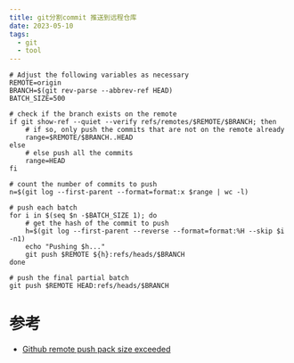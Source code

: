 ```yaml
---
title: git分割commit 推送到远程仓库
date: 2023-05-10
tags:
  - git
  - tool
---
```


```Shell
# Adjust the following variables as necessary
REMOTE=origin
BRANCH=$(git rev-parse --abbrev-ref HEAD)
BATCH_SIZE=500
  
# check if the branch exists on the remote
if git show-ref --quiet --verify refs/remotes/$REMOTE/$BRANCH; then
    # if so, only push the commits that are not on the remote already
    range=$REMOTE/$BRANCH..HEAD
else
    # else push all the commits
    range=HEAD
fi

# count the number of commits to push
n=$(git log --first-parent --format=format:x $range | wc -l)
  
# push each batch
for i in $(seq $n -$BATCH_SIZE 1); do
    # get the hash of the commit to push
    h=$(git log --first-parent --reverse --format=format:%H --skip $i -n1)
    echo "Pushing $h..."
    git push $REMOTE ${h}:refs/heads/$BRANCH
done

# push the final partial batch
git push $REMOTE HEAD:refs/heads/$BRANCH
```

# 参考

- [Github remote push pack size exceeded](https://stackoverflow.com/questions/15125862/github-remote-push-pack-size-exceeded)